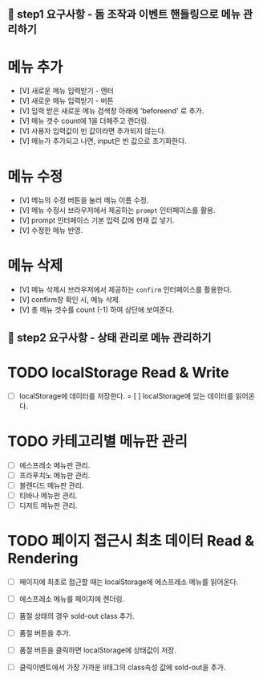 ## 🎯 step1 요구사항 - 돔 조작과 이벤트 핸들링으로 메뉴 관리하기

# 메뉴 추가
  - [V] 새로운 메뉴 입력받기 - 엔터
  - [V] 새로운 메뉴 입력받기 - 버튼
  - [V] 입력 받은 새로운 메뉴 검색창 아래에 'beforeend' 로 추가.
  - [V] 메뉴 갯수 count에 1을 더해주고 랜더링.
  - [V] 사용자 입력값이 빈 값이라면 추가되지 않는다.
  - [V] 메뉴가 추가되고 나면, input은 빈 값으로 초기화한다.

# 메뉴 수정
  - [V] 메뉴의 수정 버튼을 눌러 메뉴 이름 수정.
  - [V] 메뉴 수정시 브라우저에서 제공하는 `prompt` 인터페이스를 활용.
  - [V] prompt 인터페이스 기본 입력 값에 현재 값 넣기.
  - [V] 수정한 메뉴 반영.

# 메뉴 삭제
  - [V] 메뉴 삭제시 브라우저에서 제공하는 `confirm` 인터페이스를 활용한다.
  - [V] confirm창 확인 시, 메뉴 삭제.
  - [V] 총 메뉴 갯수를 count (-1) 하여 상단에 보여준다.


## 🎯 step2 요구사항 - 상태 관리로 메뉴 관리하기

# TODO localStorage Read & Write
- [ ] localStorage에 데이터를 저장한다. 
= [ ] localStorage에 있는 데이터를 읽어온다.

# TODO 카테고리별 메뉴판 관리
- [ ] 에스프레소 메뉴판 관리.
- [ ] 프라푸치노 메뉴판 관리.
- [ ] 블렌디드 메뉴판 관리.
- [ ] 티바나 메뉴판 관리.
- [ ] 디저트 메뉴판 관리.

# TODO 페이지 접근시 최초 데이터 Read & Rendering
- [ ] 페이지에 최초로 접근할 때는 localStorage에 에스프레소 메뉴를 읽어온다.
- [ ] 에스프레소 메뉴를 페이지에 렌더링.

- [ ] 품절 상태의 경우 sold-out class 추가.
- [ ] 품절 버튼을 추가.
- [ ] 품절 버튼을 클릭하면 localStorage에 상태값이 저장.
- [ ] 클릭이벤트에서 가장 가까운 li태그의 class속성 값에 sold-out을 추가. 
